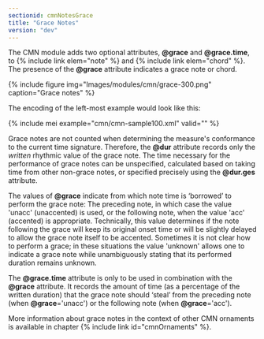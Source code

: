 ```yaml
---
sectionid: cmnNotesGrace
title: "Grace Notes"
version: "dev"
---
```


The CMN module adds two optional attributes, **@grace** and **@grace.time**, to {% include link elem="note" %} and {% include link elem="chord" %}. The presence of the **@grace** attribute indicates a grace note or chord.

{% include figure img="Images/modules/cmn/grace-300.png" caption="Grace notes" %}

The encoding of the left-most example would look like this:

{% include mei example="cmn/cmn-sample100.xml" valid="" %}

Grace notes are not counted when determining the measure's conformance to the current time signature. Therefore, the **@dur** attribute records only the *written* rhythmic value of the grace note. The time necessary for the performance of grace notes can be unspecified, calculated based on taking time from other non-grace notes, or specified precisely using the **@dur.ges** attribute.

The values of **@grace** indicate from which note time is ‘borrowed’ to perform the grace note: The preceding note, in which case the value 'unacc' (unaccented) is used, or the following note, when the value 'acc' (accented) is appropriate. Technically, this value determines if the note following the grace will keep its original onset time or will be slightly delayed to allow the grace note itself to be accented. Sometimes it is not clear how to perform a grace; in these situations the value 'unknown' allows one to indicate a grace note while unambiguously stating that its performed duration remains unknown.

The **@grace.time** attribute is only to be used in combination with the **@grace** attribute. It records the amount of time (as a percentage of the written duration) that the grace note should ‘steal’ from the preceding note (when **@grace**='unacc') or the following note (when **@grace**='acc').

More information about grace notes in the context of other CMN ornaments is available in chapter {% include link id="cmnOrnaments" %}.
